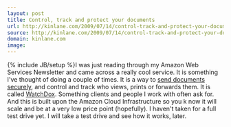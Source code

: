 ```yaml
---
layout: post
title: Control, track and protect your documents
url: http://kinlane.com/2009/07/14/control-track-and-protect-your-documents/
source: http://kinlane.com/2009/07/14/control-track-and-protect-your-documents/
domain: kinlane.com
image: 
---
```

{% include JB/setup %}I was just reading through my Amazon Web Services Newsletter and came across a really cool service. It is something I've thought of doing a couple of times. It is a way to <a href="https://www.watchdox.com/">send documents securely</a>, and control and track who views, prints or forwards them. It is called <a href="https://www.watchdox.com/">WatchDox</a>. Something clients and people I work with often ask for. And this is built upon the Amazon Cloud Infrastructure so you k now it will scale and be at a very low price point (hopefully). I haven't taken for a full test drive yet. I will take a test drive and see how it works, later.
<form>
     <input id="gwProxy" type="hidden" />
</form><!--Session data-->
<form>
     <input id="jsProxy" onclick="jsCall();" type="hidden" />
</form>
<form>
     <input id="gwProxy" type="hidden" /><!--Session data--><input id="jsProxy" onclick="jsCall();" type="hidden" />
</form>